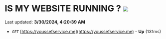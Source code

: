 # IS MY WEBSITE RUNNING ? [![](https://img.shields.io/static/v1?label=Sponsor&message=%E2%9D%A4&logo=GitHub&color=%23fe8e86)](https://github.com/sponsors/<username>)

Last updated: **3/30/2024, 4:20:39 AM**

- `GET` [https://youssefservice.me](https://youssefservice.me) - **Up** (131ms)
